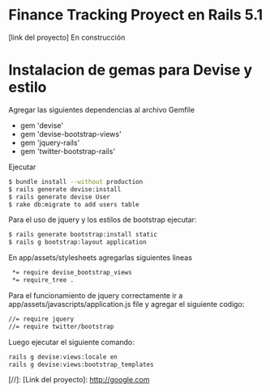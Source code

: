 # Finance Tracking Proyect en Rails 5.1

[link del proyecto]
En construcción

# Instalacion de gemas para Devise y estilo

Agregar las siguientes dependencias al archivo Gemfile

  - gem 'devise'
  - gem 'devise-bootstrap-views'
  - gem 'jquery-rails'
  - gem 'twitter-bootstrap-rails'

Ejecutar

```sh
$ bundle install --without production
$ rails generate devise:install
$ rails generate devise User
$ rake db:migrate to add users table
```

Para el uso de jquery y los estilos de bootstrap ejecutar:

```sh
$ rails generate bootstrap:install static
$ rails g bootstrap:layout application
```

En app/assets/stylesheets agregarlas siguientes lineas

```sh
 *= require devise_bootstrap_views
 *= require_tree .
 ```

Para el funcionamiento de jquery correctamente ir a app/assets/javascripts/application.js file 
y agregar el siguiente codigo:

```sh
//= require jquery
//= require twitter/bootstrap
```

Luego ejecutar el siguiente comando:

```sh
rails g devise:views:locale en
rails g devise:views:bootstrap_templates
```

[//]: 
    [Link del proyecto]: <http://google.com>
